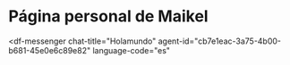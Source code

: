 # Página personal de Maikel
<script src="https://www.gstatic.com/dialogflow-console/fast/messenger/bootstrap.js?v=1"></script>
<df-messenger
  chat-title="Holamundo"
  agent-id="cb7e1eac-3a75-4b00-b681-45e0e6c89e82"
  language-code="es"
></df-messenger>

